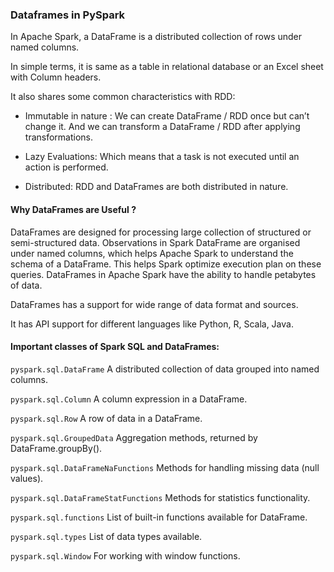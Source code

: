 
### Dataframes in PySpark

In Apache Spark, a DataFrame is a distributed collection of rows under named columns. 

In simple terms, it is same as a table in relational database or an Excel sheet with Column headers. 

It also shares some common characteristics with RDD:

* Immutable in nature : We can create DataFrame / RDD once but can’t change it. And we can transform a DataFrame / RDD after applying transformations.

* Lazy Evaluations:   Which means that a task is not executed until an action is performed.

* Distributed: RDD and DataFrames are both distributed in nature.

#### Why DataFrames are Useful ?

DataFrames are designed for processing large collection of structured or semi-structured data.
Observations in Spark DataFrame are organised under named columns, which helps Apache Spark to understand the schema 
of a  DataFrame. This helps Spark optimize execution plan on these queries.
DataFrames in Apache Spark have the ability to handle petabytes of data.

DataFrames has a support for wide range of data format and sources.

It has API support for different languages like Python, R, Scala, Java.

#### Important classes of Spark SQL and DataFrames:


`pyspark.sql.DataFrame` A distributed collection of data grouped into named columns.

`pyspark.sql.Column` A column expression in a DataFrame.

`pyspark.sql.Row` A row of data in a DataFrame.

`pyspark.sql.GroupedData` Aggregation methods, returned by DataFrame.groupBy().

`pyspark.sql.DataFrameNaFunctions` Methods for handling missing data (null values).

`pyspark.sql.DataFrameStatFunctions` Methods for statistics functionality.

`pyspark.sql.functions` List of built-in functions available for DataFrame.

`pyspark.sql.types` List of data types available.

`pyspark.sql.Window` For working with window functions.
